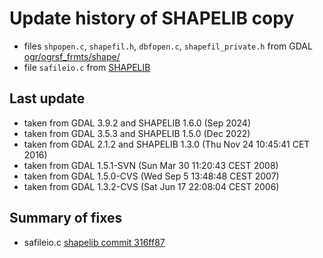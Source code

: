 # Update history of SHAPELIB copy

* files `shpopen.c`, `shapefil.h`, `dbfopen.c`, `shapefil_private.h`
   from GDAL [ogr/ogrsf_frmts/shape/](https://github.com/OSGeo/gdal/tree/master/ogr/ogrsf_frmts/shape)
* file `safileio.c`
   from [SHAPELIB](http://download.osgeo.org/shapelib/)

## Last update

* taken from GDAL 3.9.2 and SHAPELIB 1.6.0 (Sep 2024)
* taken from GDAL 3.5.3 and SHAPELIB 1.5.0 (Dec 2022)
* taken from GDAL 2.1.2 and SHAPELIB 1.3.0 (Thu Nov 24 10:45:41 CET 2016)
* taken from GDAL 1.5.1-SVN (Sun Mar 30 11:20:43 CEST 2008)
* taken from GDAL 1.5.0-CVS (Wed Sep  5 13:48:48 CEST 2007)
* taken from GDAL 1.3.2-CVS (Sat Jun 17 22:08:04 CEST 2006)

## Summary of fixes

* safileio.c
   [shapelib commit 316ff87](https://github.com/OSGeo/shapelib/commit/316ff872566ea0d91d6b62fe01bfe39931db39aa#diff-f068bc465ca1a32e1b9c214d4eb9504ef9e0f3c4cabc1aa4bab8aa41e2248cc6R153)
